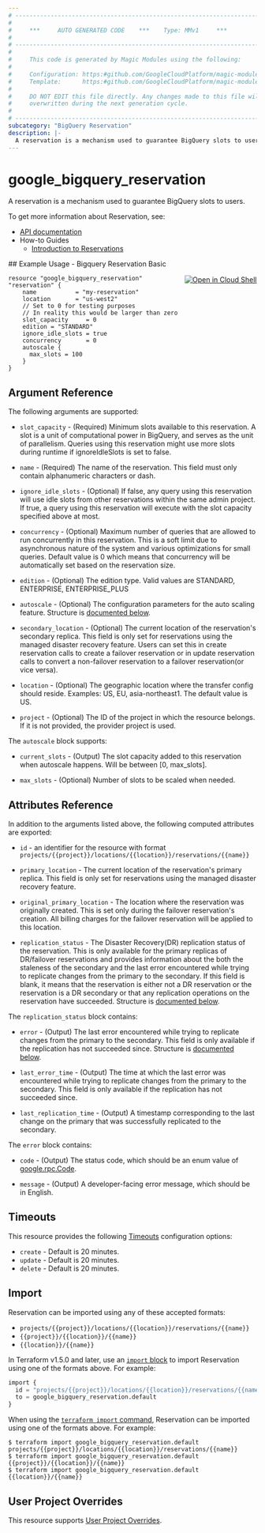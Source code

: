 ```yaml
---
# ----------------------------------------------------------------------------
#
#     ***     AUTO GENERATED CODE    ***    Type: MMv1     ***
#
# ----------------------------------------------------------------------------
#
#     This code is generated by Magic Modules using the following:
#
#     Configuration: https:#github.com/GoogleCloudPlatform/magic-modules/tree/main/mmv1/products/bigqueryreservation/Reservation.yaml
#     Template:      https:#github.com/GoogleCloudPlatform/magic-modules/tree/main/mmv1/templates/terraform/resource.html.markdown.tmpl
#
#     DO NOT EDIT this file directly. Any changes made to this file will be
#     overwritten during the next generation cycle.
#
# ----------------------------------------------------------------------------
subcategory: "BigQuery Reservation"
description: |-
  A reservation is a mechanism used to guarantee BigQuery slots to users.
---
```


# google_bigquery_reservation

A reservation is a mechanism used to guarantee BigQuery slots to users.


To get more information about Reservation, see:

* [API documentation](https://cloud.google.com/bigquery/docs/reference/reservations/rest/v1/projects.locations.reservations/create)
* How-to Guides
    * [Introduction to Reservations](https://cloud.google.com/bigquery/docs/reservations-intro)

<div class = "oics-button" style="float: right; margin: 0 0 -15px">
  <a href="https://console.cloud.google.com/cloudshell/open?cloudshell_git_repo=https%3A%2F%2Fgithub.com%2Fterraform-google-modules%2Fdocs-examples.git&cloudshell_image=gcr.io%2Fcloudshell-images%2Fcloudshell%3Alatest&cloudshell_print=.%2Fmotd&cloudshell_tutorial=.%2Ftutorial.md&cloudshell_working_dir=bigquery_reservation_basic&open_in_editor=main.tf" target="_blank">
    <img alt="Open in Cloud Shell" src="//gstatic.com/cloudssh/images/open-btn.svg" style="max-height: 44px; margin: 32px auto; max-width: 100%;">
  </a>
</div>
## Example Usage - Bigquery Reservation Basic


```hcl
resource "google_bigquery_reservation" "reservation" {
	name           = "my-reservation"
	location       = "us-west2"
	// Set to 0 for testing purposes
	// In reality this would be larger than zero
	slot_capacity     = 0
	edition = "STANDARD"
	ignore_idle_slots = true
	concurrency       = 0
	autoscale {
   	  max_slots = 100
    }
}
```

## Argument Reference

The following arguments are supported:


* `slot_capacity` -
  (Required)
  Minimum slots available to this reservation. A slot is a unit of computational power in BigQuery, and serves as the
  unit of parallelism. Queries using this reservation might use more slots during runtime if ignoreIdleSlots is set to false.

* `name` -
  (Required)
  The name of the reservation. This field must only contain alphanumeric characters or dash.


* `ignore_idle_slots` -
  (Optional)
  If false, any query using this reservation will use idle slots from other reservations within
  the same admin project. If true, a query using this reservation will execute with the slot
  capacity specified above at most.

* `concurrency` -
  (Optional)
  Maximum number of queries that are allowed to run concurrently in this reservation. This is a soft limit due to asynchronous nature of the system and various optimizations for small queries. Default value is 0 which means that concurrency will be automatically set based on the reservation size.

* `edition` -
  (Optional)
  The edition type. Valid values are STANDARD, ENTERPRISE, ENTERPRISE_PLUS

* `autoscale` -
  (Optional)
  The configuration parameters for the auto scaling feature.
  Structure is [documented below](#nested_autoscale).

* `secondary_location` -
  (Optional)
  The current location of the reservation's secondary replica. This field is only set for
  reservations using the managed disaster recovery feature. Users can set this in create
  reservation calls to create a failover reservation or in update reservation calls to convert
  a non-failover reservation to a failover reservation(or vice versa).

* `location` -
  (Optional)
  The geographic location where the transfer config should reside.
  Examples: US, EU, asia-northeast1. The default value is US.

* `project` - (Optional) The ID of the project in which the resource belongs.
    If it is not provided, the provider project is used.



<a name="nested_autoscale"></a>The `autoscale` block supports:

* `current_slots` -
  (Output)
  The slot capacity added to this reservation when autoscale happens. Will be between [0, max_slots].

* `max_slots` -
  (Optional)
  Number of slots to be scaled when needed.

## Attributes Reference

In addition to the arguments listed above, the following computed attributes are exported:

* `id` - an identifier for the resource with format `projects/{{project}}/locations/{{location}}/reservations/{{name}}`

* `primary_location` -
  The current location of the reservation's primary replica. This field is only set for
  reservations using the managed disaster recovery feature.

* `original_primary_location` -
  The location where the reservation was originally created. This is set only during the
  failover reservation's creation. All billing charges for the failover reservation will be
  applied to this location.

* `replication_status` -
  The Disaster Recovery(DR) replication status of the reservation. This is only available for
  the primary replicas of DR/failover reservations and provides information about the both the
  staleness of the secondary and the last error encountered while trying to replicate changes
  from the primary to the secondary. If this field is blank, it means that the reservation is
  either not a DR reservation or the reservation is a DR secondary or that any replication
  operations on the reservation have succeeded.
  Structure is [documented below](#nested_replication_status).


<a name="nested_replication_status"></a>The `replication_status` block contains:

* `error` -
  (Output)
  The last error encountered while trying to replicate changes from the primary to the
  secondary. This field is only available if the replication has not succeeded since.
  Structure is [documented below](#nested_replication_status_error).

* `last_error_time` -
  (Output)
  The time at which the last error was encountered while trying to replicate changes from
  the primary to the secondary. This field is only available if the replication has not
  succeeded since.

* `last_replication_time` -
  (Output)
  A timestamp corresponding to the last change on the primary that was successfully
  replicated to the secondary.


<a name="nested_replication_status_error"></a>The `error` block contains:

* `code` -
  (Output)
  The status code, which should be an enum value of [google.rpc.Code](https://cloud.google.com/bigquery/docs/reference/reservations/rpc/google.rpc#google.rpc.Code).

* `message` -
  (Output)
  A developer-facing error message, which should be in English.

## Timeouts

This resource provides the following
[Timeouts](https://developer.hashicorp.com/terraform/plugin/sdkv2/resources/retries-and-customizable-timeouts) configuration options:

- `create` - Default is 20 minutes.
- `update` - Default is 20 minutes.
- `delete` - Default is 20 minutes.

## Import


Reservation can be imported using any of these accepted formats:

* `projects/{{project}}/locations/{{location}}/reservations/{{name}}`
* `{{project}}/{{location}}/{{name}}`
* `{{location}}/{{name}}`


In Terraform v1.5.0 and later, use an [`import` block](https://developer.hashicorp.com/terraform/language/import) to import Reservation using one of the formats above. For example:

```tf
import {
  id = "projects/{{project}}/locations/{{location}}/reservations/{{name}}"
  to = google_bigquery_reservation.default
}
```

When using the [`terraform import` command](https://developer.hashicorp.com/terraform/cli/commands/import), Reservation can be imported using one of the formats above. For example:

```
$ terraform import google_bigquery_reservation.default projects/{{project}}/locations/{{location}}/reservations/{{name}}
$ terraform import google_bigquery_reservation.default {{project}}/{{location}}/{{name}}
$ terraform import google_bigquery_reservation.default {{location}}/{{name}}
```

## User Project Overrides

This resource supports [User Project Overrides](https://registry.terraform.io/providers/hashicorp/google/latest/docs/guides/provider_reference#user_project_override).
